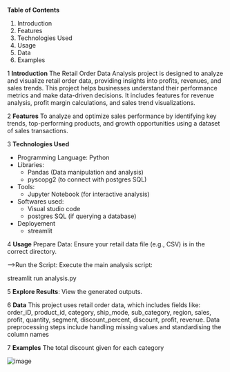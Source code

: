 **Table of Contents**
1. Introduction
2. Features
3. Technologies Used
4. Usage
5. Data
6. Examples


1 **Introduction**
The Retail Order Data Analysis project is designed to analyze and visualize retail order data, 
providing insights into profits, revenues, and sales trends. This project helps businesses understand their performance metrics and make data-driven decisions. It includes features for revenue analysis, profit margin calculations, and sales trend visualizations.

2 **Features**
To analyze and optimize sales performance by identifying key trends, top-performing products, and growth opportunities using a dataset of sales transactions.

3 **Technologies Used**
* Programming Language: Python
* Libraries:
  * Pandas (Data manipulation and analysis)
  * pyscopg2 (to connect with postgres SQL)
* Tools:
  * Jupyter Notebook (for interactive analysis)
* Softwares used:
  * Visual studio code
  * postgres SQL (if querying a database)
* Deployement
  * streamlit

4 **Usage**
Prepare Data: Ensure your retail data file (e.g., CSV) is in the correct directory.

-->Run the Script: Execute the main analysis script:

streamlit run analysis.py

5 **Explore Results**: View the generated outputs.

6 **Data**
This project uses retail order data, which includes fields like:
order_iD, product_id, category, ship_mode, sub_category, region, sales, profit, quantity, segment, discount_percent, discount, profit, revenue.
Data preprocessing steps include handling missing values and standardising the column names  

7 **Examples**
The total discount given for each category

![image](https://github.com/user-attachments/assets/cd448b6a-9734-48d5-8515-def9c3ce8534)



